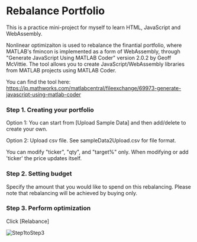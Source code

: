 # Rebalance Portfolio
This is a practice mini-project for myself to learn HTML, JavaScript and WebAssembly.

Nonlinear optimizaiton is used to rebalance the finantial portfolio, where MATLAB's fmincon is implemented as a form of WebAssembly, through "Generate JavaScript Using MATLAB Coder" version 2.0.2 by Geoff McVittie. The tool allows you to create JavaScript/WebAssembly libraries from MATLAB projects using MATLAB Coder.

You can find the tool here:
https://jp.mathworks.com/matlabcentral/fileexchange/69973-generate-javascript-using-matlab-coder


### Step 1. Creating your portfolio

Option 1: You can start from [Upload Sample Data] and then add/delete to create your own.

Option 2: Upload csv file. See sampleData2Upload.csv for file format.

You can modify "ticker", "qty", and "target%" only. When modifying or add 'ticker' the price updates itself. 

### Step 2. Setting budget

Specify the amount that you would like to spend on this rebalancing. Please note that rebalancing will be achieved by buying only.

### Step 3. Perform optimization

Click [Relabance]

![Step1toStep3](https://github.com/minoue-xx/rebalance_portfolio/blob/master/portolioRebalance_videoEN.gif)

